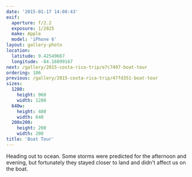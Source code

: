 ```yaml
---
date: '2015-01-17 14:08:43'
exif:
  aperture: f/2.2
  exposure: 1/2825
  make: Apple
  model: 'iPhone 6'
layout: gallery-photo
location:
  latitude: 9.42549667
  longitude: -84.16899167
next: /gallery/2015-costa-rica-trip/e7c7497-boat-tour
ordering: 106
previous: /gallery/2015-costa-rica-trip/47fd351-boat-tour
sizes:
  1280:
    height: 960
    width: 1280
  640w:
    height: 480
    width: 640
  200x200:
    height: 200
    width: 200
title: 'Boat Tour'
---
```


Heading out to ocean. Some storms were predicted for the afternoon and evening, but fortunately they stayed closer to land and didn't affect us on the boat.
